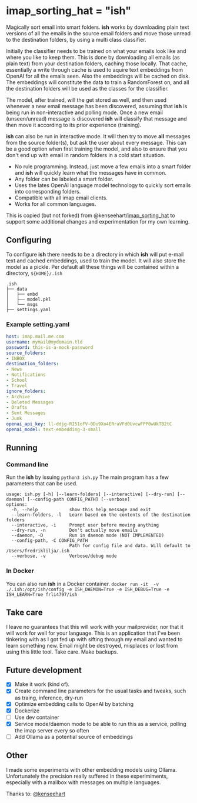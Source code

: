 # imap_sorting_hat = "ish"

Magically sort email into smart folders. **ish** works by downloading plain text versions of all the emails in the source email folders and move those unread to the destination folders, by using a multi class classifier. 

Initially the classifier needs to be trained on what your emails look like and where you like to keep them. This is done by downloading all emails (as plain text) from your destination folders, caching those locally. That cache, essentially a write through cache is used to aquire text embeddings from OpenAI for all the emails seen. Also the embeddings will be cached on disk. The embeddings will constitute the data to train a RandomForest on, and all the destination folders will be used as the classes for the classifier.

The model, after trained, will the get stored as well, and then used whenever a new email message has been discovered, assuming that **ish** is being run in non-interactive and polling mode. Once a new email (unseen/unread) message is discovered **ish** will classify that message and then move it according to its prior experience (training).

**ish** can also be run in interactive mode. It will then try to move **all** messages from the source folder(s), but ask the user about every message. This can be a good option when first training the model, and also to ensure that you don't end up with email in random folders in a cold start situation. 

- No rule programming. Instead, just move a few emails into a smart folder and **ish** will quickly learn what the messages have in common.
- Any folder can be labeled a smart folder.
- Uses the lates OpenAI language model technology to quickly sort emails into corresponding folders.
- Compatible with all imap email clients.
- Works for all common languages.

This is copied (but not forked) from @kenseehart/[imap_sorting_hat](https://github.com/kenseehart/imap_sorting_hat) to support some additional changes and experimentation for my own learning.

## Configuring

To configure **ish** there needs to be a directory in which **ish** will put e-mail text and cached embeddings, used to train the model. It will also store the model as a pickle. Per default all these things will be contained within a directory, `${HOME}/.ish`

```text
.ish
├── data
│   ├── embd
│   ├── model.pkl
│   └── msgs
├── settings.yaml
```

### Example setting.yaml

```yaml
host: imap.mail.me.com
username: mymail@mydomain.tld
password: this-is-a-mock-password
source_folders:
- INBOX
destination_folders:
- News
- Notifications
- School
- Travel
ignore_folders:
- Archive
- Deleted Messages
- Drafts
- Sent Messages
- Junk
openai_api_key: ll-ddjg-RI51oFV-0Du9Xo4ERraVFd0UvcwFPP0wUkTB2tC
openai_model: text-embedding-3-small
```

## Running

### Command line

Run the **ish** by issuing
`python3 ish.py` 
The main program has a few parameters that can be used.

```text
usage: ish.py [-h] [--learn-folders] [--interactive] [--dry-run] [--daemon] [--config-path CONFIG_PATH] [--verbose]
options:
  -h, --help            show this help message and exit
  --learn-folders, -l   Learn based on the contents of the destination folders
  --interactive, -i     Prompt user before moving anything
  --dry-run, -n         Don't actually move emails
  --daemon, -D          Run in daemon mode (NOT IMPLEMENTED)
  --config-path, -C CONFIG_PATH
                        Path for config file and data. Will default to /Users/fredriklilja/.ish
  --verbose, -v         Verbose/debug mode
```

### In Docker

You can also run **ish** in a Docker container.
`docker run -it  -v ./.ish:/opt/ish/config -e ISH_DAEMON=True -e ISH_DEBUG=True -e ISH_LEARN=True frli4797/ish`

## Take care

I leave no guarantees that this will work with your mailprovider, nor that it will work for well for your language. This is an application that I've been tinkering with as I got fed up with sifting through my email and wanted to learn something new. Email might be destroyed, misplaces or lost from using this little tool. Take care. Make backups.  

## Future development

- [x] Make it work (kind of).
- [x] Create command line parameters for the usual tasks and tweaks, such as traing, inference, dry-run
- [x] Optimize embedding calls to OpenAI by batching
- [x] Dockerize
- [ ] Use dev container
- [x] Service mode/daemon mode to be able to run this as a service, polling the imap server every so often
- [ ] Add Ollama as a potential source of embeddings

## Other

I made some experiments with other embedding models using Ollama. Unfortunately the precision really suffered in these experimiments, especially with a mailbox with messages on multiple languages. 

Thanks to: [@kenseehart](https://github.com/kenseehart)
